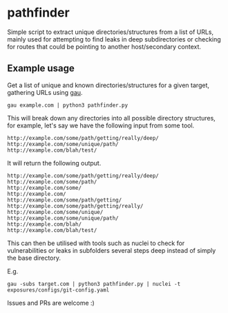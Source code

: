 # pathfinder
Simple script to extract unique directories/structures from a list of URLs, mainly used for attempting to find leaks in deep subdirectories or checking for routes that could be pointing to another host/secondary context.


## Example usage
Get a list of unique and known directories/structures for a given target, gathering URLs using [gau]().
```
gau example.com | python3 pathfinder.py
```

This will break down any directories into all possible directory structures, for example, let's say we have the following input from some tool.
```
http://example.com/some/path/getting/really/deep/
http://example.com/some/unique/path/
http://example.com/blah/test/
```
It will return the following output.
```
http://example.com/some/path/getting/really/deep/
http://example.com/some/path/
http://example.com/some/
http://example.com/
http://example.com/some/path/getting/
http://example.com/some/path/getting/really/
http://example.com/some/unique/
http://example.com/some/unique/path/
http://example.com/blah/
http://example.com/blah/test/
```

This can then be utilised with tools such as nuclei to check for vulnerabilities or leaks in subfolders several steps deep instead of simply the base directory. 

E.g.
```
gau -subs target.com | python3 pathfinder.py | nuclei -t exposures/configs/git-config.yaml
```

Issues and PRs are welcome :) 
